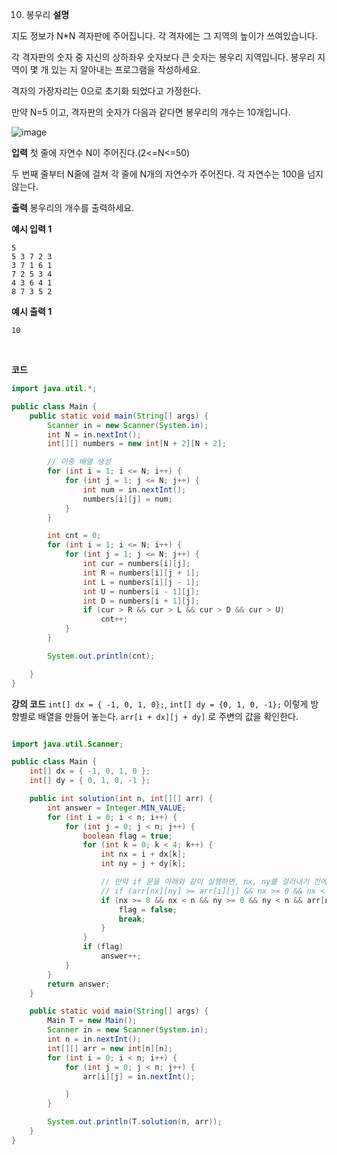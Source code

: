 10. 봉우리
    **설명**

지도 정보가 N\*N 격자판에 주어집니다. 각 격자에는 그 지역의 높이가 쓰여있습니다.

각 격자판의 숫자 중 자신의 상하좌우 숫자보다 큰 숫자는 봉우리 지역입니다. 봉우리 지역이 몇 개 있는 지 알아내는 프로그램을 작성하세요.

격자의 가장자리는 0으로 초기화 되었다고 가정한다.

만약 N=5 이고, 격자판의 숫자가 다음과 같다면 봉우리의 개수는 10개입니다.

![image](https://cote.inflearn.com/public/upload/d0a3fd4667.jpg)

**입력**
첫 줄에 자연수 N이 주어진다.(2<=N<=50)

두 번째 줄부터 N줄에 걸쳐 각 줄에 N개의 자연수가 주어진다. 각 자연수는 100을 넘지 않는다.

**출력**
봉우리의 개수를 출력하세요.

**예시 입력 1**

```
5
5 3 7 2 3
3 7 1 6 1
7 2 5 3 4
4 3 6 4 1
8 7 3 5 2
```

**예시 출력 1**

```
10
```

<br />

**코드**

```java
import java.util.*;

public class Main {
    public static void main(String[] args) {
        Scanner in = new Scanner(System.in);
        int N = in.nextInt();
        int[][] numbers = new int[N + 2][N + 2];

        // 이중 배열 생성
        for (int i = 1; i <= N; i++) {
            for (int j = 1; j <= N; j++) {
                int num = in.nextInt();
                numbers[i][j] = num;
            }
        }

        int cnt = 0;
        for (int i = 1; i <= N; i++) {
            for (int j = 1; j <= N; j++) {
                int cur = numbers[i][j];
                int R = numbers[i][j + 1];
                int L = numbers[i][j - 1];
                int U = numbers[i - 1][j];
                int D = numbers[i + 1][j];
                if (cur > R && cur > L && cur > D && cur > U)
                    cnt++;
            }
        }

        System.out.println(cnt);

    }
}
```

**강의 코드**
`int[] dx = { -1, 0, 1, 0};`,
`int[] dy = {0, 1, 0, -1};`
이렇게 방향별로 배열을 만들어 놓는다.
`arr[i + dx][j + dy]` 로 주변의 값을 확인한다.

```java

import java.util.Scanner;

public class Main {
    int[] dx = { -1, 0, 1, 0 };
    int[] dy = { 0, 1, 0, -1 };

    public int solution(int n, int[][] arr) {
        int answer = Integer.MIN_VALUE;
        for (int i = 0; i < n; i++) {
            for (int j = 0; j < n; j++) {
                boolean flag = true;
                for (int k = 0; k < 4; k++) {
                    int nx = i + dx[k];
                    int ny = j + dy[k];

                    // 만약 if 문을 아래와 같이 실행하면, nx, ny를 걸러내기 전에 arr[nx][ny]를 실행하므로 ArrayIndexOfNoundsException 에러가 발생하게 된다.
                    // if (arr[nx][ny] >= arr[i][j] && nx >= 0 && nx < n && ny >= 0 && ny < n)
                    if (nx >= 0 && nx < n && ny >= 0 && ny < n && arr[nx][ny] >= arr[i][j]) {
                        flag = false;
                        break;
                    }
                }
                if (flag)
                    answer++;
            }
        }
        return answer;
    }

    public static void main(String[] args) {
        Main T = new Main();
        Scanner in = new Scanner(System.in);
        int n = in.nextInt();
        int[][] arr = new int[n][n];
        for (int i = 0; i < n; i++) {
            for (int j = 0; j < n; j++) {
                arr[i][j] = in.nextInt();

            }
        }

        System.out.println(T.solution(n, arr));
    }
}
```
